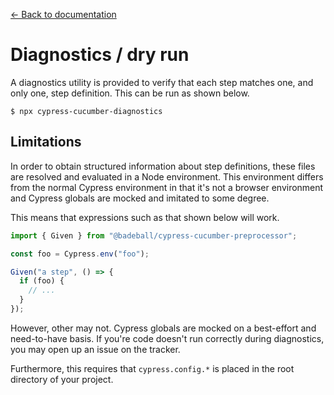 [← Back to documentation](readme.md)

# Diagnostics / dry run

A diagnostics utility is provided to verify that each step matches one, and only one, step definition. This can be run as shown below.

```
$ npx cypress-cucumber-diagnostics
```

## Limitations

In order to obtain structured information about step definitions, these files are resolved and evaluated in a Node environment. This environment differs from the normal Cypress environment in that it's not a browser environment and Cypress globals are mocked and imitated to some degree.

This means that expressions such as that shown below will work.

```ts
import { Given } from "@badeball/cypress-cucumber-preprocessor";

const foo = Cypress.env("foo");

Given("a step", () => {
  if (foo) {
    // ...
  }
});
```

However, other may not. Cypress globals are mocked on a best-effort and need-to-have basis. If you're code doesn't run correctly during diagnostics, you may open up an issue on the tracker.

Furthermore, this requires that `cypress.config.*` is placed in the root directory of your project.
